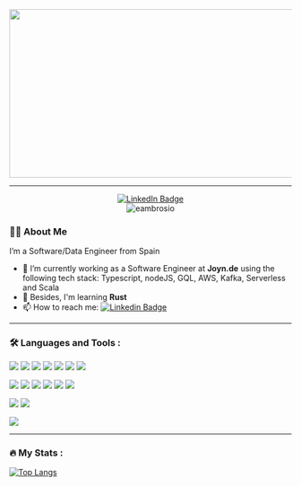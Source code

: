 <div align="center">
  <img src="https://media.giphy.com/media/dWesBcTLavkZuG35MI/giphy.gif" width="600" height="300"/>
</div>

---

<div id="badges" align="center">
  <a href="https://www.linkedin.com/in/emilioambrosiocordero/">
    <img src="https://img.shields.io/badge/LinkedIn-blue?style=for-the-badge&logo=linkedin&logoColor=white" alt="LinkedIn Badge"/>
  </a>
</div>

<div align="center">
    <img align="center" src="https://komarev.com/ghpvc/?username=eambrosio&style=flat-square&color=blue" alt="eambrosio"/>
</div>

### 👨‍💻 About Me

I’m a Software/Data Engineer from Spain

- 🔭 I’m currently working as a Software Engineer at **Joyn.de** using the following tech stack: Typescript, nodeJS, GQL, AWS, Kafka, Serverless and Scala
- 🌱 Besides, I'm learning **Rust**
- 📫 How to reach me: [![Linkedin Badge](https://img.shields.io/badge/LinkedIn-blue?style=flat&logo=linkedin&logoColor=white)](https://www.linkedin.com/in/emilioambrosiocordero/)

---

### 🛠️ Languages and Tools :
![](https://img.shields.io/badge/Code-Rust-informational?style=for-the-badge&logo=rust&logoColor=white&color=2bbc8a)
![](https://img.shields.io/badge/Code-Scala-informational?style=for-the-badge&logo=scala&logoColor=white&color=2bbc8a)
![](https://img.shields.io/badge/Code-Akka-informational?style=for-the-badge&logo=akka&logoColor=white&color=2bbc8a)
![](https://img.shields.io/badge/Code-JavaScript-informational?style=for-the-badge&logo=javascript&logoColor=white&color=2bbc8a)
![](https://img.shields.io/badge/Code-TypeScript-informational?style=for-the-badge&logo=typescript&logoColor=white&color=2bbc8a)
![](https://img.shields.io/badge/Code-NodeJS-informational?style=for-the-badge&logo=node.js&logoColor=white&color=2bbc8a)
![](https://img.shields.io/badge/Code-Java-informational?style=for-the-badge&logo=java&logoColor=white&color=2bbc8a)
<div></div>

![](https://img.shields.io/badge/Tools-PostgresDB-informational?style=for-the-badge&logo=postgresdb&logoColor=white&color=2bbc8a)
![](https://img.shields.io/badge/Tools-Kafka-informational?style=for-the-badge&logo=kafka&logoColor=white&color=2bbc8a)
![](https://img.shields.io/badge/Tools-Docker-informational?style=for-the-badge&logo=docker&logoColor=white&color=2bbc8a)
![](https://img.shields.io/badge/Tools-Kubernetes-informational?style=for-the-badge&logo=kubernetes&logoColor=white&color=2bbc8a)
![](https://img.shields.io/badge/Tools-Grafana-informational?style=for-the-badge&logo=grafana&logoColor=white&color=2bbc8a) 
![](https://img.shields.io/badge/Tools-Serverless-informational?style=for-the-badge&logo=serverless&logoColor=white&color=2bbc8a) 
<div></div>

![](https://img.shields.io/badge/OS-Linux-informational?style=for-the-badge&logo=linux&logoColor=white&color=2bbc8a)
![](https://img.shields.io/badge/OS-Mac-informational?style=for-the-badge&logo=macos&logoColor=white&color=2bbc8a)
<div></div>

![](https://img.shields.io/badge/Cloud-AWS-informational?style=for-the-badge&logo=amazon&logoColor=white&color=2bbc8a)

---

### 🔥 My Stats :

[![Top Langs](https://github-readme-stats.vercel.app/api/top-langs/?username=eambrosio&layout=compact&theme=vision-friendly-dark)](https://github.com/anuraghazra/github-readme-stats)

<!-- <p>&nbsp;<img align="center" src="https://github-readme-stats.vercel.app/api?username=eambrosio&show_icons=true&locale=en&theme=vision-friendly-dark" alt="eambrosio" /></p> --> 


<!-- [![GitHub Streak](https://github-readme-streak-stats.herokuapp.com?user=eambrosio&theme=dark)](https://git.io/streak-stats)
 --> 
